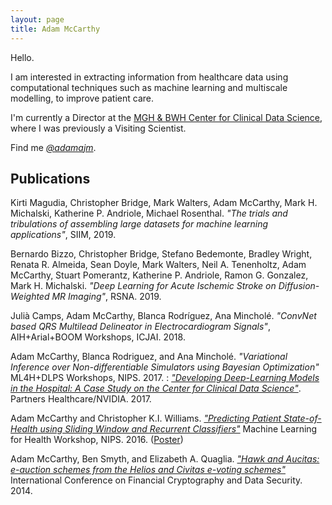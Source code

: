 ```yaml
---
layout: page
title: Adam McCarthy
---
```


Hello.

I am interested in extracting information from healthcare data using computational techniques such as machine learning and multiscale modelling, to improve patient care.

I'm currently a Director at the [MGH & BWH Center for Clinical Data Science](https://ccds.io/), where I was previously a Visiting Scientist.

Find me [*@adamajm*](https://twitter.com/adamajm).

## Publications

Kirti Magudia, Christopher Bridge, Mark Walters, Adam McCarthy, Mark H. Michalski, Katherine P. Andriole, Michael Rosenthal. *"The trials and tribulations of assembling large datasets for machine learning applications"*, SIIM, 2019.

Bernardo Bizzo, Christopher Bridge, Stefano Bedemonte, Bradley Wright, Renata R. Almeida, Sean Doyle, Mark Walters, Neil A. Tenenholtz, Adam McCarthy, Stuart Pomerantz, Katherine P. Andriole, Ramon G. Gonzalez, Mark H. Michalski. *"Deep Learning for Acute Ischemic Stroke on Diffusion-Weighted MR Imaging"*, RSNA. 2019.

Julià Camps, Adam McCarthy, Blanca Rodríguez, Ana Mincholé. *"ConvNet based QRS Multilead Delineator in Electrocardiogram Signals"*, AIH+Arial+BOOM Workshops, ICJAI. 2018.

Adam McCarthy, Blanca Rodriguez, and Ana Minchol&eacute;. *"Variational Inference over Non-differentiable Simulators using Bayesian Optimization"* ML4H+DLPS Workshops, NIPS. 2017.
:
[*"Developing Deep-Learning Models in the Hospital:
A Case Study on the Center for Clinical Data Science"*](/files/whitepaper.pdf). Partners Healthcare/NVIDIA. 2017.

Adam McCarthy and Christopher K.I. Williams. [*"Predicting Patient State-of-Health using Sliding Window and Recurrent Classifiers"*](/files/ml4hc-final-20161201.pdf) Machine Learning for Health Workshop, NIPS. 2016. ([Poster](/files/ml4hc-poster-final-20161201.pdf))

Adam McCarthy, Ben Smyth, and Elizabeth A. Quaglia. [*"Hawk and Aucitas: e-auction schemes from the Helios and Civitas e-voting schemes"*](/files/Smyth14-Hawk-and-Aucitas-auction-schemes.pdf) International Conference on Financial Cryptography and Data Security. 2014.
